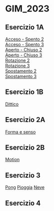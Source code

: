 # GIM_2023

## Esercizio 1A  
[Acceso - Spento 2]()   
[Acceso - Spento 3]()  
[Aperto - Chiuso 2]()  
[Aperto - Chiuso 3]()  
[Rotazione 2]()  
[Rotazione 3]()  
[Spostamento 2]()  
[Spostamento 3]()  
## Esercizio 1B
[Dittico]()  
## Esercizio 2A
[Forma e senso](https://larobernasconi.github.io/GIM_2023/Esercizio_2A)  
## Esercizio 2B
[Motion]()  
## Esercizio 3
[Pong]()
[Pioggia]()
[Neve](https://larobernasconi.github.io/GIM_2023/Esercizio_3/Pioggia)
## Esercizio 4
